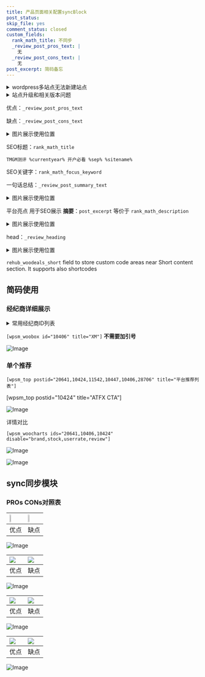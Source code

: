 ```yaml
---
title: 产品页面相关配置syncBlock
post_status: 
skip_file: yes
comment_status: closed
custom_fields:
  rank_math_title: 不同步
  _review_post_pros_text: |
    无
  _review_post_cons_text: |
    无
post_excerpt: 简码备忘
---
```

<details><summary>wordpress多站点无法新建站点</summary>

<li>和报错需要清理cookies一样的原因</li>
<li>wp-config.php里面<code>define( 'SUBDOMAIN_INSTALL', false );//子域名安装</code></li>
<li>新建子站点是用<code>define( 'SUBDOMAIN_INSTALL', true);//子域名安装</code> 完成以后，改成<code>false</code></li>
</details>

<details><summary>站点升级和相关版本问题</summary>

<p>wordpress：5.9.9
woocommerce：7.5.1
出现问题的地方：主题选项里面>><strong>Product layout >>compact style</strong></p>
<p>如何出现没有用过的字段 导致无法保存。先导出配置 然后进行修改，后面再次恢复即可。</p>
<p>出现部分字段无法显示时，需要返回默认布局后，对产品进行保存就好了。</p>
<p></p>
</details>

优点：`_review_post_pros_text`

缺点：`_review_post_cons_text`

<details><summary>图片展示使用位置</summary>

<img src="https://prod-files-secure.s3.us-west-2.amazonaws.com/39ed1227-6d7d-4570-be36-9ccd4a2c4241/f51d3d83-55d4-4bdf-9604-f37ec77ab556/Untitled.png?X-Amz-Algorithm=AWS4-HMAC-SHA256&X-Amz-Content-Sha256=UNSIGNED-PAYLOAD&X-Amz-Credential=ASIAZI2LB466QGJJEF57%2F20250912%2Fus-west-2%2Fs3%2Faws4_request&X-Amz-Date=20250912T045525Z&X-Amz-Expires=3600&X-Amz-Security-Token=IQoJb3JpZ2luX2VjEK3%2F%2F%2F%2F%2F%2F%2F%2F%2F%2FwEaCXVzLXdlc3QtMiJGMEQCICbUAynFXoXDnGcVtN3uAw9PgUJgxOxodt07gndT8VcHAiAUWNsPtyBVKHboblxCamirvWJ1KKK6%2B0riJZ1J5ij5Qyr%2FAwgmEAAaDDYzNzQyMzE4MzgwNSIMj%2Bm2uRVI0QBKZohTKtwDvPnIn1L1hbLzOoV9yQp%2FfIM1D6B8DUhqRYB0R0qRGwnZf23DmT%2FY9U68KfTBGKAi7IOxn0Rxwu4m%2FgiQZh7cX%2B%2Bbdc%2BpDCywNPovNsreL00kyFSOoxEArtA3tFS%2FNTaUD4uv6bAa28yk06RYAqfFR1jUn8rFPI5RQ30HasSzbiNvaywPgv0gXM7e3y0Avb%2BxskgP6gqmGATxsEe0l3z%2F8TdWykiSgA2chWuV01blOBJZrF7K24qCoKPOnjv3SVDbFeHZP9l1CY6DqbuIoylRtAOlxBuXTQHCe7ptfTGOojyWM6a0FM0CedpXZBYIhwxxJg6JuuG%2B2c%2BjOHyFs19A7w07mGqyAFFaO%2Foox2NMRugEYXKsE0aZoOSPZN5CvEXZXz4SvtXylMWAco6IWl9IoSrkTa7vJtym%2Bg0%2Bk8wy4DHW%2B8O9nRQeFUOvuz0eQ5w8Jmx5PBvpOCAVVKeU0zvfwiMhU3kqjfkZMNUiBapQiuYbYr1byE13cDncProLxl6iWPp%2BpYbk%2Bg1phvYRgLwNtz2vp3mLtSL3Mti8EDiu3mERR%2FLt3HMrvKkvLqtsOexrqjUt0X53UFmCot68OtyAFvH6do0jWM9wkaqkGoARMB1%2FtxSDDwYdEkhGGegwqsCOxgY6pgHfiErAEaDuPciBEpgHjQVpyN%2B%2FXRH5f0x2mh2%2B6%2FJvRTd4Lq5%2Ff9FRsYQkdSvH1sY5X99CnHn%2FkRP1Xl2qbh4OOX9X%2B6D%2FXBl82AXx0MZ7htlpDKrS78yf%2BaHCBhnsdBvDNye6%2FQJwWDPEmLZ%2FL0Muq0Nd5fE2ltjiGN0%2F0dXoY%2FA9RPh%2FI5%2BMeK4A1fRPVDh%2F6UuEBgZB7qRbDTjXTtSl%2BpTjxufP&X-Amz-Signature=88fae171eefbbf22a5d3b3e471fb7dbeb4d9912c18c8ecf30ff2ad49d50b5401&X-Amz-SignedHeaders=host&x-amz-checksum-mode=ENABLED&x-id=GetObject" alt="Image">
</details>

SEO标题：`rank_math_title`

`TMGM测评 %currentyear% 开户必看 %sep% %sitename%`

SEO关键字：`rank_math_focus_keyword`

一句话总结：`_review_post_summary_text`

<details><summary>图片展示使用位置</summary>

<img src="https://prod-files-secure.s3.us-west-2.amazonaws.com/39ed1227-6d7d-4570-be36-9ccd4a2c4241/4b96a922-296c-4f4e-8630-d1c870cbce01/Untitled.png?X-Amz-Algorithm=AWS4-HMAC-SHA256&X-Amz-Content-Sha256=UNSIGNED-PAYLOAD&X-Amz-Credential=ASIAZI2LB466WI4BENR6%2F20250912%2Fus-west-2%2Fs3%2Faws4_request&X-Amz-Date=20250912T045525Z&X-Amz-Expires=3600&X-Amz-Security-Token=IQoJb3JpZ2luX2VjEK3%2F%2F%2F%2F%2F%2F%2F%2F%2F%2FwEaCXVzLXdlc3QtMiJHMEUCIQC%2FM6nbOU%2BcGKaSh%2BwN%2BmMdwYazzzJaL%2B4oRGiDn%2F8ZJAIgPK7Lf3w5aJ1yIK8ZQTf30bIhNxvz95bF%2B29MoShrtMAq%2FwMIJhAAGgw2Mzc0MjMxODM4MDUiDDFT8cL6wyR6Y6yz%2FyrcA%2FGQ%2FSt5rRDq0x%2FyEn5sPWb8nZdEXQlLyZVg80JbeSuVM%2Bn6qasdbXSKTEJsP11zwlfcIfxPeSFr2%2Fl22wt8pcP%2Be2ZMk37wqLGYG7ECHVV4PSNf8Omyg7xPQ%2F0nUZ%2BUNHvvKOHAy8MzqE%2BceMk5a%2FZaCLROZYQQElOsL9c5Cr9%2BAJPf99Y2X5Y%2BdZbjzyciQsUNBpuH8EyjRGywWNfR4yA79A1Bxrn7RQ9uze34DcobQ%2FZhjqnsqCsQtnWmD7YG0itgMy1lzNY7%2BCVM5fKbYxpvmxmdSAGZKzKb13hnGeX0Rc11ek0JiNnZawbKYWbwDPyyH02LDQnqRUrysL5RbShsCEKH8%2FcEKReMLDZvBad3ceauvt6TxEBLNY9iwp%2BQEv82M7644k8sL%2BlhbCO%2FJgp2w97r9jd%2F4%2FZGNmYREbDb2vu2vmd8O6U%2BRlh8fA3d9x%2FFq%2BETbx%2FD2R0vgNHGVHUTfEeOKNCrN9Sf2jpmQa1JGJ9gKVKe1cJc%2FJqaHpwfH2poN22w%2B80hHagpcpTYwBa16unEj4t0QmumzjScH46wzqD%2BhksCPdACMyA0Lr%2FX9abUd%2FgRt3iVn%2FRv7lEYckriUXMd2ozxhsJ8ohZktbdKM%2BgpV%2Bvljmp1paSKMOvAjsYGOqUBP794jGgnA8ZVPsV9gieauzatf9%2BH2IyFFu%2FcEl1WSLifyM%2FEfDFdN1tXrJEiMRuBs%2BngLKuRYJ1UuHpu9tFoGbl9oNPNGEgVvgEp0MrLQ5Z1cmoZaVeYDNhcC33JWySaV8paLyaJT8TO%2Bx6hatyI2lMVs34yVl2qQWjpUAIjg8M1Ez8S2mbQIIpKLS9GZxig%2BHvT0sbS21PFlDxuqmQ%2F%2F1gfq1sf&X-Amz-Signature=c568c792af05c86d3aa40c3620871cd39f45504cbe0a5a7ac688e358745f77c2&X-Amz-SignedHeaders=host&x-amz-checksum-mode=ENABLED&x-id=GetObject" alt="Image">
</details>

平台亮点 用于SEO展示 **摘要**：`post_excerpt`  等价于 `rank_math_description`

<details><summary>图片展示使用位置</summary>

<img src="https://prod-files-secure.s3.us-west-2.amazonaws.com/39ed1227-6d7d-4570-be36-9ccd4a2c4241/1ee11f63-b60a-4dfe-a7a7-d58ff23b5d88/Untitled.png?X-Amz-Algorithm=AWS4-HMAC-SHA256&X-Amz-Content-Sha256=UNSIGNED-PAYLOAD&X-Amz-Credential=ASIAZI2LB466VUHMROJP%2F20250912%2Fus-west-2%2Fs3%2Faws4_request&X-Amz-Date=20250912T045526Z&X-Amz-Expires=3600&X-Amz-Security-Token=IQoJb3JpZ2luX2VjEK3%2F%2F%2F%2F%2F%2F%2F%2F%2F%2FwEaCXVzLXdlc3QtMiJHMEUCIQCtX13r4K6I%2BzvrSvLlFgfgt1WUoab3TQWR00wIEvwN9AIgUR1ty8Fkc6mCx8JN1zCJlq1G7jvfX093WXulbozplXgq%2FwMIJRAAGgw2Mzc0MjMxODM4MDUiDOMBC%2BPhy%2FEpFoFFqCrcA5xhxAAQK5LDZaFLt6o%2BOkgJRnQef7bm9rXB%2F3LCqKAVcUAZ3ZXmm51zj50F8Sdv0dNB%2FW1qC4utlY0ciSh0hUX9%2B7ySQCP5uxkG747iUJ6Frh2E2%2BXPC%2B10EPIQc%2FZlEvOSL5d2lEvII6%2B8QVgix9AiEohQCZjpR3SxxkpCuCLKUkmkFx%2FeT7%2BwEh3lo8OiAD9mr3hnOTmrUpNPTRoIqvYr7BQA6yaP3l1tdHndSS1VQzewHVatOUVqKasY%2F2frQ7UYbJX4mlTZXWVjmJAmr71OcFLhUZaeGyphcUG0HvdSJbvEDBdE8WoqsNt8CjjIgwv5rU4r0JSh2cXlZQSDQgZuJ8sX9g0sQ59rxGs0w%2FsMYQuNwMGLmg2e25WjhsTQpP%2BlFjgcMPl2Bfh4Uv73dxOWXhB0IgrGPe8cU6iCaY7tefhqM80N5Pnf9X52H%2BtcWG7tzbI5%2FIKyjzeeLUJZ5G7TDgxVeMBU6uGXe7SlWyarV%2F7gJ%2BEE35owWYjOUZUDFEVKQ3vEILQ0bgcYhhy9wICW5BAk2Vk7Wv9E%2Bcqv3v2%2FRuNVXSZ%2BE%2BvyFnsmNQlZ%2FvvMGAkazLHJr5qklflNGnj3%2BXcLA23AyCz5mMNmLu8A1FTo%2FLR5D%2F9hbahlMPbAjsYGOqUBUfIg9dQ8yPQwKCkWG187Uiegkg4XxlqMTHM4VD60FVYjSUp8rc6h3cubOlbYMfJHwmQSKX%2Fw5LvNip02AAafRz%2Bh8kW2Zjueq%2FBw%2FxmOWHE%2FxPWykY840W6HZ6wtqrHosyDQMl%2FGdkIBjoiuH3YjbMgAge1rbQHTq3mBH0kIKRByI7PXRnO6fmT9HV%2BaCLRMH05r2ZIO9T2XEz7q8ImaMXtX2po%2B&X-Amz-Signature=fb488c1ee009284ca425d1e6a65e460f0d4bcc03710cdefc2a3cc5cfa4c29b7b&X-Amz-SignedHeaders=host&x-amz-checksum-mode=ENABLED&x-id=GetObject" alt="Image">
<img src="https://prod-files-secure.s3.us-west-2.amazonaws.com/39ed1227-6d7d-4570-be36-9ccd4a2c4241/ad4118b5-78d8-4fbe-801e-3b29b5d99c01/Untitled.png?X-Amz-Algorithm=AWS4-HMAC-SHA256&X-Amz-Content-Sha256=UNSIGNED-PAYLOAD&X-Amz-Credential=ASIAZI2LB466VUHMROJP%2F20250912%2Fus-west-2%2Fs3%2Faws4_request&X-Amz-Date=20250912T045526Z&X-Amz-Expires=3600&X-Amz-Security-Token=IQoJb3JpZ2luX2VjEK3%2F%2F%2F%2F%2F%2F%2F%2F%2F%2FwEaCXVzLXdlc3QtMiJHMEUCIQCtX13r4K6I%2BzvrSvLlFgfgt1WUoab3TQWR00wIEvwN9AIgUR1ty8Fkc6mCx8JN1zCJlq1G7jvfX093WXulbozplXgq%2FwMIJRAAGgw2Mzc0MjMxODM4MDUiDOMBC%2BPhy%2FEpFoFFqCrcA5xhxAAQK5LDZaFLt6o%2BOkgJRnQef7bm9rXB%2F3LCqKAVcUAZ3ZXmm51zj50F8Sdv0dNB%2FW1qC4utlY0ciSh0hUX9%2B7ySQCP5uxkG747iUJ6Frh2E2%2BXPC%2B10EPIQc%2FZlEvOSL5d2lEvII6%2B8QVgix9AiEohQCZjpR3SxxkpCuCLKUkmkFx%2FeT7%2BwEh3lo8OiAD9mr3hnOTmrUpNPTRoIqvYr7BQA6yaP3l1tdHndSS1VQzewHVatOUVqKasY%2F2frQ7UYbJX4mlTZXWVjmJAmr71OcFLhUZaeGyphcUG0HvdSJbvEDBdE8WoqsNt8CjjIgwv5rU4r0JSh2cXlZQSDQgZuJ8sX9g0sQ59rxGs0w%2FsMYQuNwMGLmg2e25WjhsTQpP%2BlFjgcMPl2Bfh4Uv73dxOWXhB0IgrGPe8cU6iCaY7tefhqM80N5Pnf9X52H%2BtcWG7tzbI5%2FIKyjzeeLUJZ5G7TDgxVeMBU6uGXe7SlWyarV%2F7gJ%2BEE35owWYjOUZUDFEVKQ3vEILQ0bgcYhhy9wICW5BAk2Vk7Wv9E%2Bcqv3v2%2FRuNVXSZ%2BE%2BvyFnsmNQlZ%2FvvMGAkazLHJr5qklflNGnj3%2BXcLA23AyCz5mMNmLu8A1FTo%2FLR5D%2F9hbahlMPbAjsYGOqUBUfIg9dQ8yPQwKCkWG187Uiegkg4XxlqMTHM4VD60FVYjSUp8rc6h3cubOlbYMfJHwmQSKX%2Fw5LvNip02AAafRz%2Bh8kW2Zjueq%2FBw%2FxmOWHE%2FxPWykY840W6HZ6wtqrHosyDQMl%2FGdkIBjoiuH3YjbMgAge1rbQHTq3mBH0kIKRByI7PXRnO6fmT9HV%2BaCLRMH05r2ZIO9T2XEz7q8ImaMXtX2po%2B&X-Amz-Signature=98bbaae6e884ac4c3e35ff52a0e077af7f1edd0e4d0c246238f7fa26872b1eff&X-Amz-SignedHeaders=host&x-amz-checksum-mode=ENABLED&x-id=GetObject" alt="Image">
<img src="https://prod-files-secure.s3.us-west-2.amazonaws.com/39ed1227-6d7d-4570-be36-9ccd4a2c4241/a38cf7c9-a79c-4b64-9e94-13589fe0758b/Untitled.png?X-Amz-Algorithm=AWS4-HMAC-SHA256&X-Amz-Content-Sha256=UNSIGNED-PAYLOAD&X-Amz-Credential=ASIAZI2LB466VUHMROJP%2F20250912%2Fus-west-2%2Fs3%2Faws4_request&X-Amz-Date=20250912T045526Z&X-Amz-Expires=3600&X-Amz-Security-Token=IQoJb3JpZ2luX2VjEK3%2F%2F%2F%2F%2F%2F%2F%2F%2F%2FwEaCXVzLXdlc3QtMiJHMEUCIQCtX13r4K6I%2BzvrSvLlFgfgt1WUoab3TQWR00wIEvwN9AIgUR1ty8Fkc6mCx8JN1zCJlq1G7jvfX093WXulbozplXgq%2FwMIJRAAGgw2Mzc0MjMxODM4MDUiDOMBC%2BPhy%2FEpFoFFqCrcA5xhxAAQK5LDZaFLt6o%2BOkgJRnQef7bm9rXB%2F3LCqKAVcUAZ3ZXmm51zj50F8Sdv0dNB%2FW1qC4utlY0ciSh0hUX9%2B7ySQCP5uxkG747iUJ6Frh2E2%2BXPC%2B10EPIQc%2FZlEvOSL5d2lEvII6%2B8QVgix9AiEohQCZjpR3SxxkpCuCLKUkmkFx%2FeT7%2BwEh3lo8OiAD9mr3hnOTmrUpNPTRoIqvYr7BQA6yaP3l1tdHndSS1VQzewHVatOUVqKasY%2F2frQ7UYbJX4mlTZXWVjmJAmr71OcFLhUZaeGyphcUG0HvdSJbvEDBdE8WoqsNt8CjjIgwv5rU4r0JSh2cXlZQSDQgZuJ8sX9g0sQ59rxGs0w%2FsMYQuNwMGLmg2e25WjhsTQpP%2BlFjgcMPl2Bfh4Uv73dxOWXhB0IgrGPe8cU6iCaY7tefhqM80N5Pnf9X52H%2BtcWG7tzbI5%2FIKyjzeeLUJZ5G7TDgxVeMBU6uGXe7SlWyarV%2F7gJ%2BEE35owWYjOUZUDFEVKQ3vEILQ0bgcYhhy9wICW5BAk2Vk7Wv9E%2Bcqv3v2%2FRuNVXSZ%2BE%2BvyFnsmNQlZ%2FvvMGAkazLHJr5qklflNGnj3%2BXcLA23AyCz5mMNmLu8A1FTo%2FLR5D%2F9hbahlMPbAjsYGOqUBUfIg9dQ8yPQwKCkWG187Uiegkg4XxlqMTHM4VD60FVYjSUp8rc6h3cubOlbYMfJHwmQSKX%2Fw5LvNip02AAafRz%2Bh8kW2Zjueq%2FBw%2FxmOWHE%2FxPWykY840W6HZ6wtqrHosyDQMl%2FGdkIBjoiuH3YjbMgAge1rbQHTq3mBH0kIKRByI7PXRnO6fmT9HV%2BaCLRMH05r2ZIO9T2XEz7q8ImaMXtX2po%2B&X-Amz-Signature=d9ee636b641010d54f9cd678327b6c6bf812c501fce74a2886a0d442f3819f72&X-Amz-SignedHeaders=host&x-amz-checksum-mode=ENABLED&x-id=GetObject" alt="Image">
<img src="https://prod-files-secure.s3.us-west-2.amazonaws.com/39ed1227-6d7d-4570-be36-9ccd4a2c4241/7da6fc1e-d2ac-42ae-8c75-cb5749aa18f6/Untitled.png?X-Amz-Algorithm=AWS4-HMAC-SHA256&X-Amz-Content-Sha256=UNSIGNED-PAYLOAD&X-Amz-Credential=ASIAZI2LB466VUHMROJP%2F20250912%2Fus-west-2%2Fs3%2Faws4_request&X-Amz-Date=20250912T045526Z&X-Amz-Expires=3600&X-Amz-Security-Token=IQoJb3JpZ2luX2VjEK3%2F%2F%2F%2F%2F%2F%2F%2F%2F%2FwEaCXVzLXdlc3QtMiJHMEUCIQCtX13r4K6I%2BzvrSvLlFgfgt1WUoab3TQWR00wIEvwN9AIgUR1ty8Fkc6mCx8JN1zCJlq1G7jvfX093WXulbozplXgq%2FwMIJRAAGgw2Mzc0MjMxODM4MDUiDOMBC%2BPhy%2FEpFoFFqCrcA5xhxAAQK5LDZaFLt6o%2BOkgJRnQef7bm9rXB%2F3LCqKAVcUAZ3ZXmm51zj50F8Sdv0dNB%2FW1qC4utlY0ciSh0hUX9%2B7ySQCP5uxkG747iUJ6Frh2E2%2BXPC%2B10EPIQc%2FZlEvOSL5d2lEvII6%2B8QVgix9AiEohQCZjpR3SxxkpCuCLKUkmkFx%2FeT7%2BwEh3lo8OiAD9mr3hnOTmrUpNPTRoIqvYr7BQA6yaP3l1tdHndSS1VQzewHVatOUVqKasY%2F2frQ7UYbJX4mlTZXWVjmJAmr71OcFLhUZaeGyphcUG0HvdSJbvEDBdE8WoqsNt8CjjIgwv5rU4r0JSh2cXlZQSDQgZuJ8sX9g0sQ59rxGs0w%2FsMYQuNwMGLmg2e25WjhsTQpP%2BlFjgcMPl2Bfh4Uv73dxOWXhB0IgrGPe8cU6iCaY7tefhqM80N5Pnf9X52H%2BtcWG7tzbI5%2FIKyjzeeLUJZ5G7TDgxVeMBU6uGXe7SlWyarV%2F7gJ%2BEE35owWYjOUZUDFEVKQ3vEILQ0bgcYhhy9wICW5BAk2Vk7Wv9E%2Bcqv3v2%2FRuNVXSZ%2BE%2BvyFnsmNQlZ%2FvvMGAkazLHJr5qklflNGnj3%2BXcLA23AyCz5mMNmLu8A1FTo%2FLR5D%2F9hbahlMPbAjsYGOqUBUfIg9dQ8yPQwKCkWG187Uiegkg4XxlqMTHM4VD60FVYjSUp8rc6h3cubOlbYMfJHwmQSKX%2Fw5LvNip02AAafRz%2Bh8kW2Zjueq%2FBw%2FxmOWHE%2FxPWykY840W6HZ6wtqrHosyDQMl%2FGdkIBjoiuH3YjbMgAge1rbQHTq3mBH0kIKRByI7PXRnO6fmT9HV%2BaCLRMH05r2ZIO9T2XEz7q8ImaMXtX2po%2B&X-Amz-Signature=7eea6c5b5497d3f397ced63d6a2ffae9ad51133d6ec65ee55713ca87f48ea245&X-Amz-SignedHeaders=host&x-amz-checksum-mode=ENABLED&x-id=GetObject" alt="Image">
<img src="https://prod-files-secure.s3.us-west-2.amazonaws.com/39ed1227-6d7d-4570-be36-9ccd4a2c4241/7e97f40a-eaee-47f5-b2f9-475f96808fa7/Untitled.png?X-Amz-Algorithm=AWS4-HMAC-SHA256&X-Amz-Content-Sha256=UNSIGNED-PAYLOAD&X-Amz-Credential=ASIAZI2LB466VUHMROJP%2F20250912%2Fus-west-2%2Fs3%2Faws4_request&X-Amz-Date=20250912T045526Z&X-Amz-Expires=3600&X-Amz-Security-Token=IQoJb3JpZ2luX2VjEK3%2F%2F%2F%2F%2F%2F%2F%2F%2F%2FwEaCXVzLXdlc3QtMiJHMEUCIQCtX13r4K6I%2BzvrSvLlFgfgt1WUoab3TQWR00wIEvwN9AIgUR1ty8Fkc6mCx8JN1zCJlq1G7jvfX093WXulbozplXgq%2FwMIJRAAGgw2Mzc0MjMxODM4MDUiDOMBC%2BPhy%2FEpFoFFqCrcA5xhxAAQK5LDZaFLt6o%2BOkgJRnQef7bm9rXB%2F3LCqKAVcUAZ3ZXmm51zj50F8Sdv0dNB%2FW1qC4utlY0ciSh0hUX9%2B7ySQCP5uxkG747iUJ6Frh2E2%2BXPC%2B10EPIQc%2FZlEvOSL5d2lEvII6%2B8QVgix9AiEohQCZjpR3SxxkpCuCLKUkmkFx%2FeT7%2BwEh3lo8OiAD9mr3hnOTmrUpNPTRoIqvYr7BQA6yaP3l1tdHndSS1VQzewHVatOUVqKasY%2F2frQ7UYbJX4mlTZXWVjmJAmr71OcFLhUZaeGyphcUG0HvdSJbvEDBdE8WoqsNt8CjjIgwv5rU4r0JSh2cXlZQSDQgZuJ8sX9g0sQ59rxGs0w%2FsMYQuNwMGLmg2e25WjhsTQpP%2BlFjgcMPl2Bfh4Uv73dxOWXhB0IgrGPe8cU6iCaY7tefhqM80N5Pnf9X52H%2BtcWG7tzbI5%2FIKyjzeeLUJZ5G7TDgxVeMBU6uGXe7SlWyarV%2F7gJ%2BEE35owWYjOUZUDFEVKQ3vEILQ0bgcYhhy9wICW5BAk2Vk7Wv9E%2Bcqv3v2%2FRuNVXSZ%2BE%2BvyFnsmNQlZ%2FvvMGAkazLHJr5qklflNGnj3%2BXcLA23AyCz5mMNmLu8A1FTo%2FLR5D%2F9hbahlMPbAjsYGOqUBUfIg9dQ8yPQwKCkWG187Uiegkg4XxlqMTHM4VD60FVYjSUp8rc6h3cubOlbYMfJHwmQSKX%2Fw5LvNip02AAafRz%2Bh8kW2Zjueq%2FBw%2FxmOWHE%2FxPWykY840W6HZ6wtqrHosyDQMl%2FGdkIBjoiuH3YjbMgAge1rbQHTq3mBH0kIKRByI7PXRnO6fmT9HV%2BaCLRMH05r2ZIO9T2XEz7q8ImaMXtX2po%2B&X-Amz-Signature=0897d24a2313ebaa031e23a30b0083feddff682fcb717a909e209ed1b72b0584&X-Amz-SignedHeaders=host&x-amz-checksum-mode=ENABLED&x-id=GetObject" alt="Image">
</details>

head：`_review_heading`

<details><summary>图片展示使用位置</summary>

<img src="https://prod-files-secure.s3.us-west-2.amazonaws.com/39ed1227-6d7d-4570-be36-9ccd4a2c4241/3a4650ad-9887-415c-889a-edd51fa54f27/Untitled.png?X-Amz-Algorithm=AWS4-HMAC-SHA256&X-Amz-Content-Sha256=UNSIGNED-PAYLOAD&X-Amz-Credential=ASIAZI2LB466RV7I7TWR%2F20250912%2Fus-west-2%2Fs3%2Faws4_request&X-Amz-Date=20250912T045526Z&X-Amz-Expires=3600&X-Amz-Security-Token=IQoJb3JpZ2luX2VjEK3%2F%2F%2F%2F%2F%2F%2F%2F%2F%2FwEaCXVzLXdlc3QtMiJHMEUCIQDUGmNqDMNP6QMvO99uA7nH%2FVCB3yLVzUjG0uu5LBph1wIgcZxfERNFjKOs4jyoLiK6jLBG45QEvQTMw9tLCW%2FmkLkq%2FwMIJRAAGgw2Mzc0MjMxODM4MDUiDMhOyM6nP%2FVEIOa3uircAxSQuUNetkgNCRjYoAT0EaHtuoG9iO2AJdckdbbeN0zqa9uBnlJmhpQq0LnFXQ5Ktwp3oKDf3QWSpp8CQ6erYDhikU9Af67FzHLyz%2B3C684kEQlh7Q74xR6YI1D2IZM3nol3VuaYZLuNatyl8jjVH6nUsvsgb6xCWqkc7MslrIHZBqKHZFtiGNBoLeu9V%2F4BeNKlRdIxkKURDddSYh0rs9wQD779QY5%2BzGLeDkG%2Fnyh%2F7UkLPhdoRgqesIjL0%2FCpAlO4ZA4MYaxNtN87paMlvL3r0HIgZstTrH2ngujSdWHzaTapzAXFEanRmlzK71cItYZljN0ydpPbqv%2FyLf6NUYrQYnxMG%2FzvPv6zpDBcogh6EfwmmyITw8cCdZz65uYwPqIzsMs06mHgpQUgYonFLa1ECBaWlaV03OfcuAsTOAE%2FDeC9HP%2FiCd4Xw8cH330SZu7dQKzKRVOnkNOaR8PgjwLVmqSVGo2xwuXkYvLXFfbc60HQIlxIcMJ3AEU35aAlZ67ga0a0Oqs7jndEDxasN561IuFon%2BWq8HZ42Gac%2FocTWbQ4VLMSZO8P7U%2F7jM8e1HOERKVJyCkuZD6aP8yqMJD9TVLIQSURVgbxu8L0X8bOeayu%2BhxZXNlEBKWXMOHAjsYGOqUB9VSWGdQUWRKIElpgIDgUeZkFvMkcY4694fruxbd37TIE1LHHKJZlR%2FzazmcQ%2BeEAsH3qFeysCDrZDAs%2FJMDlQSsMMjg634ZHXXOoY3MeFtjNRjd2%2FRtmBQiU1ta1VJD4uCtbqKkP3qXgx4%2BnO3vtsgvEQU42inqFLvyeli3xXJrQYxArs9Uu%2FsYcr8e0pj%2FUnfU6T6G%2B9WRbYKIW2g3DuI0y0hR3&X-Amz-Signature=06cdb4a91a03ad35a65b0fe5a7c42a188d116e8c0ceed5a9b4da682e47492327&X-Amz-SignedHeaders=host&x-amz-checksum-mode=ENABLED&x-id=GetObject" alt="Image">
</details>

`rehub_woodeals_short`	field to store custom code areas near Short content section. It supports also shortcodes



## 简码使用

### 经纪商详细展示

<details><summary>常用经纪商ID列表</summary>

<pre><code class="php">嘉盛 ===> 20641  [wpsm_woobox id="20641" title="嘉盛"]
易信easymarkets ===> 11542  [wpsm_woobox id="11542" title="易信easymarkets"]
ATFX外汇 ===> 10424  [wpsm_woobox id="10424" title="ATFX"]
XM ===> 10406  [wpsm_woobox id="10406" title="XM"]
TMGM ===> 29622  [wpsm_woobox id="29622" title="TMGM"]
HYCM ===> 10447  [wpsm_woobox id="10447" title="HYCM"]
fpmarkets澳福外汇 ===> 20639  [wpsm_woobox id="20639" title="fpmarkets澳福外汇"]</code></pre>
</details>

`[wpsm_woobox id="10406" title="XM"]` **不需要加引号**

![Image](https://prod-files-secure.s3.us-west-2.amazonaws.com/39ed1227-6d7d-4570-be36-9ccd4a2c4241/4f898f9d-0fa7-4e43-acd3-ac6bc7be575a/Untitled.png?X-Amz-Algorithm=AWS4-HMAC-SHA256&X-Amz-Content-Sha256=UNSIGNED-PAYLOAD&X-Amz-Credential=ASIAZI2LB466SP7ODILU%2F20250912%2Fus-west-2%2Fs3%2Faws4_request&X-Amz-Date=20250912T045523Z&X-Amz-Expires=3600&X-Amz-Security-Token=IQoJb3JpZ2luX2VjEK3%2F%2F%2F%2F%2F%2F%2F%2F%2F%2FwEaCXVzLXdlc3QtMiJGMEQCIDSd%2Fg9YkKJG9BXoXpRHlhPiz71SyW0TkEgbtPDeTzAyAiBjAUzJPWavJB9wyVp9issqpX0iE6Xxkj%2FLOEAL1vt8JCr%2FAwglEAAaDDYzNzQyMzE4MzgwNSIMVgySff0%2FbtlhZLHJKtwDbMqJcKM1%2BjBXYZqy3s0hFRc0aQ34%2B0vblYH19TCTYjzwRSWfyy2jHGbYI5Ef6%2FLja0vMKiUS9DUY5qQFsmzkOaS0w4h6y94sU4SJ2dpxgGQ32rvZD4G0hgaGqUHsZTtiu%2BhTqgDxfkh004CYyDSqCBz3oVXu7xcg%2BS%2FnG4TTIYhuAYks2YRiTFr2%2FzJ%2FUuydYoHbb%2BuJRqPS6LPqSCuNFx0x%2F6rJqLRURXaoiQsrkLiM%2FTy2A8BghYvwbBcOVbPQQZoivXmkw4%2BUHWQwG0wQMzqvtZuQc57Ir0XjJeo5rwHFBbEus5IYWtGy%2FqFaCxY02KvRZmJaZp14yeDBqESeh8r7RolwWRonKONRJ4jHMV6CgSScEconl1%2FxXoTP7c17YnfAdMDdmUhJi4qCMRJNQnnt2AV46iMZn23TaEdbwq8DwGBAIC5f2PfUkibiX2CO1Jt%2BlXoTDFGkkmOLsdVDlYmgyFOnwo9DY8klOpChebSD6mEzwHS9sBuKRjJC4mR3g%2FFf9AQy7xeAL7kiOmpuE%2FTVZuwJU9XwMLWrxrSPASD3cx9LqKdrjfSZHxgx8biuSmRJ8%2Bu%2FoNfc4pNxE%2FMBScrQT0kCWUMvRCMGn3mhyTSXyCwebXebOLR8UKwwmMCOxgY6pgGojDCatjD2RnErvkZfg%2FjJXDhlsw4DUK6hAa%2FHSb0fB5Z252UODaP95s%2FHOEZMWc79bHtmdRMsCi27L5bgB5Q%2BL9wED2pqK8u14t%2BxYSZ2Nhf3KmkeWf0Hy5mYUw7WtTuM9CxrbkkFGnFS76QF%2BrmzZ0%2F2h2BBpOuGkd370fZCIpvw1U6nri4IKaOsf2lmfay7CgQg6ob4qKzvjRmhxOKCVwOyxKrI&X-Amz-Signature=dce584ba96744f175caddc7d0fba9303a9ac1fc3d0e7cc79065820a320a26cdd&X-Amz-SignedHeaders=host&x-amz-checksum-mode=ENABLED&x-id=GetObject)

### 单个推荐
`[wpsm_top postid="20641,10424,11542,10447,10406,28706" title="平台推荐列表"]`

[wpsm_top postid="10424" title="ATFX CTA"]

![Image](https://prod-files-secure.s3.us-west-2.amazonaws.com/39ed1227-6d7d-4570-be36-9ccd4a2c4241/5ac620dc-51a8-48b6-b55d-91f47299193c/Untitled.png?X-Amz-Algorithm=AWS4-HMAC-SHA256&X-Amz-Content-Sha256=UNSIGNED-PAYLOAD&X-Amz-Credential=ASIAZI2LB466SP7ODILU%2F20250912%2Fus-west-2%2Fs3%2Faws4_request&X-Amz-Date=20250912T045523Z&X-Amz-Expires=3600&X-Amz-Security-Token=IQoJb3JpZ2luX2VjEK3%2F%2F%2F%2F%2F%2F%2F%2F%2F%2FwEaCXVzLXdlc3QtMiJGMEQCIDSd%2Fg9YkKJG9BXoXpRHlhPiz71SyW0TkEgbtPDeTzAyAiBjAUzJPWavJB9wyVp9issqpX0iE6Xxkj%2FLOEAL1vt8JCr%2FAwglEAAaDDYzNzQyMzE4MzgwNSIMVgySff0%2FbtlhZLHJKtwDbMqJcKM1%2BjBXYZqy3s0hFRc0aQ34%2B0vblYH19TCTYjzwRSWfyy2jHGbYI5Ef6%2FLja0vMKiUS9DUY5qQFsmzkOaS0w4h6y94sU4SJ2dpxgGQ32rvZD4G0hgaGqUHsZTtiu%2BhTqgDxfkh004CYyDSqCBz3oVXu7xcg%2BS%2FnG4TTIYhuAYks2YRiTFr2%2FzJ%2FUuydYoHbb%2BuJRqPS6LPqSCuNFx0x%2F6rJqLRURXaoiQsrkLiM%2FTy2A8BghYvwbBcOVbPQQZoivXmkw4%2BUHWQwG0wQMzqvtZuQc57Ir0XjJeo5rwHFBbEus5IYWtGy%2FqFaCxY02KvRZmJaZp14yeDBqESeh8r7RolwWRonKONRJ4jHMV6CgSScEconl1%2FxXoTP7c17YnfAdMDdmUhJi4qCMRJNQnnt2AV46iMZn23TaEdbwq8DwGBAIC5f2PfUkibiX2CO1Jt%2BlXoTDFGkkmOLsdVDlYmgyFOnwo9DY8klOpChebSD6mEzwHS9sBuKRjJC4mR3g%2FFf9AQy7xeAL7kiOmpuE%2FTVZuwJU9XwMLWrxrSPASD3cx9LqKdrjfSZHxgx8biuSmRJ8%2Bu%2FoNfc4pNxE%2FMBScrQT0kCWUMvRCMGn3mhyTSXyCwebXebOLR8UKwwmMCOxgY6pgGojDCatjD2RnErvkZfg%2FjJXDhlsw4DUK6hAa%2FHSb0fB5Z252UODaP95s%2FHOEZMWc79bHtmdRMsCi27L5bgB5Q%2BL9wED2pqK8u14t%2BxYSZ2Nhf3KmkeWf0Hy5mYUw7WtTuM9CxrbkkFGnFS76QF%2BrmzZ0%2F2h2BBpOuGkd370fZCIpvw1U6nri4IKaOsf2lmfay7CgQg6ob4qKzvjRmhxOKCVwOyxKrI&X-Amz-Signature=1d7938197e75f3c5380b6941362e21b60d6c6ef6f3a0abf94fe590173d9b4863&X-Amz-SignedHeaders=host&x-amz-checksum-mode=ENABLED&x-id=GetObject)

详情对比

`[wpsm_woocharts ids="20641,10406,10424" disable="brand,stock,userrate,review"]`

![Image](https://prod-files-secure.s3.us-west-2.amazonaws.com/39ed1227-6d7d-4570-be36-9ccd4a2c4241/bf3ba45f-b9f3-4295-8aef-b4a495fd25f4/Untitled.png?X-Amz-Algorithm=AWS4-HMAC-SHA256&X-Amz-Content-Sha256=UNSIGNED-PAYLOAD&X-Amz-Credential=ASIAZI2LB466SP7ODILU%2F20250912%2Fus-west-2%2Fs3%2Faws4_request&X-Amz-Date=20250912T045524Z&X-Amz-Expires=3600&X-Amz-Security-Token=IQoJb3JpZ2luX2VjEK3%2F%2F%2F%2F%2F%2F%2F%2F%2F%2FwEaCXVzLXdlc3QtMiJGMEQCIDSd%2Fg9YkKJG9BXoXpRHlhPiz71SyW0TkEgbtPDeTzAyAiBjAUzJPWavJB9wyVp9issqpX0iE6Xxkj%2FLOEAL1vt8JCr%2FAwglEAAaDDYzNzQyMzE4MzgwNSIMVgySff0%2FbtlhZLHJKtwDbMqJcKM1%2BjBXYZqy3s0hFRc0aQ34%2B0vblYH19TCTYjzwRSWfyy2jHGbYI5Ef6%2FLja0vMKiUS9DUY5qQFsmzkOaS0w4h6y94sU4SJ2dpxgGQ32rvZD4G0hgaGqUHsZTtiu%2BhTqgDxfkh004CYyDSqCBz3oVXu7xcg%2BS%2FnG4TTIYhuAYks2YRiTFr2%2FzJ%2FUuydYoHbb%2BuJRqPS6LPqSCuNFx0x%2F6rJqLRURXaoiQsrkLiM%2FTy2A8BghYvwbBcOVbPQQZoivXmkw4%2BUHWQwG0wQMzqvtZuQc57Ir0XjJeo5rwHFBbEus5IYWtGy%2FqFaCxY02KvRZmJaZp14yeDBqESeh8r7RolwWRonKONRJ4jHMV6CgSScEconl1%2FxXoTP7c17YnfAdMDdmUhJi4qCMRJNQnnt2AV46iMZn23TaEdbwq8DwGBAIC5f2PfUkibiX2CO1Jt%2BlXoTDFGkkmOLsdVDlYmgyFOnwo9DY8klOpChebSD6mEzwHS9sBuKRjJC4mR3g%2FFf9AQy7xeAL7kiOmpuE%2FTVZuwJU9XwMLWrxrSPASD3cx9LqKdrjfSZHxgx8biuSmRJ8%2Bu%2FoNfc4pNxE%2FMBScrQT0kCWUMvRCMGn3mhyTSXyCwebXebOLR8UKwwmMCOxgY6pgGojDCatjD2RnErvkZfg%2FjJXDhlsw4DUK6hAa%2FHSb0fB5Z252UODaP95s%2FHOEZMWc79bHtmdRMsCi27L5bgB5Q%2BL9wED2pqK8u14t%2BxYSZ2Nhf3KmkeWf0Hy5mYUw7WtTuM9CxrbkkFGnFS76QF%2BrmzZ0%2F2h2BBpOuGkd370fZCIpvw1U6nri4IKaOsf2lmfay7CgQg6ob4qKzvjRmhxOKCVwOyxKrI&X-Amz-Signature=0f5d6fa35d550a80a48825fc03e4fd1434ed7f1c7c7003df371182eb5edc6923&X-Amz-SignedHeaders=host&x-amz-checksum-mode=ENABLED&x-id=GetObject)

![Image](https://prod-files-secure.s3.us-west-2.amazonaws.com/39ed1227-6d7d-4570-be36-9ccd4a2c4241/30bc56ef-f383-4b48-9768-2ebc9e436ec0/Untitled.png?X-Amz-Algorithm=AWS4-HMAC-SHA256&X-Amz-Content-Sha256=UNSIGNED-PAYLOAD&X-Amz-Credential=ASIAZI2LB466SP7ODILU%2F20250912%2Fus-west-2%2Fs3%2Faws4_request&X-Amz-Date=20250912T045524Z&X-Amz-Expires=3600&X-Amz-Security-Token=IQoJb3JpZ2luX2VjEK3%2F%2F%2F%2F%2F%2F%2F%2F%2F%2FwEaCXVzLXdlc3QtMiJGMEQCIDSd%2Fg9YkKJG9BXoXpRHlhPiz71SyW0TkEgbtPDeTzAyAiBjAUzJPWavJB9wyVp9issqpX0iE6Xxkj%2FLOEAL1vt8JCr%2FAwglEAAaDDYzNzQyMzE4MzgwNSIMVgySff0%2FbtlhZLHJKtwDbMqJcKM1%2BjBXYZqy3s0hFRc0aQ34%2B0vblYH19TCTYjzwRSWfyy2jHGbYI5Ef6%2FLja0vMKiUS9DUY5qQFsmzkOaS0w4h6y94sU4SJ2dpxgGQ32rvZD4G0hgaGqUHsZTtiu%2BhTqgDxfkh004CYyDSqCBz3oVXu7xcg%2BS%2FnG4TTIYhuAYks2YRiTFr2%2FzJ%2FUuydYoHbb%2BuJRqPS6LPqSCuNFx0x%2F6rJqLRURXaoiQsrkLiM%2FTy2A8BghYvwbBcOVbPQQZoivXmkw4%2BUHWQwG0wQMzqvtZuQc57Ir0XjJeo5rwHFBbEus5IYWtGy%2FqFaCxY02KvRZmJaZp14yeDBqESeh8r7RolwWRonKONRJ4jHMV6CgSScEconl1%2FxXoTP7c17YnfAdMDdmUhJi4qCMRJNQnnt2AV46iMZn23TaEdbwq8DwGBAIC5f2PfUkibiX2CO1Jt%2BlXoTDFGkkmOLsdVDlYmgyFOnwo9DY8klOpChebSD6mEzwHS9sBuKRjJC4mR3g%2FFf9AQy7xeAL7kiOmpuE%2FTVZuwJU9XwMLWrxrSPASD3cx9LqKdrjfSZHxgx8biuSmRJ8%2Bu%2FoNfc4pNxE%2FMBScrQT0kCWUMvRCMGn3mhyTSXyCwebXebOLR8UKwwmMCOxgY6pgGojDCatjD2RnErvkZfg%2FjJXDhlsw4DUK6hAa%2FHSb0fB5Z252UODaP95s%2FHOEZMWc79bHtmdRMsCi27L5bgB5Q%2BL9wED2pqK8u14t%2BxYSZ2Nhf3KmkeWf0Hy5mYUw7WtTuM9CxrbkkFGnFS76QF%2BrmzZ0%2F2h2BBpOuGkd370fZCIpvw1U6nri4IKaOsf2lmfay7CgQg6ob4qKzvjRmhxOKCVwOyxKrI&X-Amz-Signature=7b0db04148d95c069f1352180fc659dd08b52813ffb366ed6f2d0e65f9d31d88&X-Amz-SignedHeaders=host&x-amz-checksum-mode=ENABLED&x-id=GetObject)

## sync同步模块

### PROs CONs对照表

| <img src="https://cdn.ifttt.fun/gh/jarlin8/OSS@main/icons/customize/pros.svg" height="auto" width="37.3%"> | <img src="https://cdn.ifttt.fun/gh/jarlin8/OSS@main/icons/customize/cons.svg" height="auto" width="28.8%"> |
| :--- | :--- |
| 优点 | 缺点 |

![Image](https://prod-files-secure.s3.us-west-2.amazonaws.com/39ed1227-6d7d-4570-be36-9ccd4a2c4241/8742b755-dfb5-4004-9a5f-d6e561664bd8/Untitled.png?X-Amz-Algorithm=AWS4-HMAC-SHA256&X-Amz-Content-Sha256=UNSIGNED-PAYLOAD&X-Amz-Credential=ASIAZI2LB466SP7ODILU%2F20250912%2Fus-west-2%2Fs3%2Faws4_request&X-Amz-Date=20250912T045524Z&X-Amz-Expires=3600&X-Amz-Security-Token=IQoJb3JpZ2luX2VjEK3%2F%2F%2F%2F%2F%2F%2F%2F%2F%2FwEaCXVzLXdlc3QtMiJGMEQCIDSd%2Fg9YkKJG9BXoXpRHlhPiz71SyW0TkEgbtPDeTzAyAiBjAUzJPWavJB9wyVp9issqpX0iE6Xxkj%2FLOEAL1vt8JCr%2FAwglEAAaDDYzNzQyMzE4MzgwNSIMVgySff0%2FbtlhZLHJKtwDbMqJcKM1%2BjBXYZqy3s0hFRc0aQ34%2B0vblYH19TCTYjzwRSWfyy2jHGbYI5Ef6%2FLja0vMKiUS9DUY5qQFsmzkOaS0w4h6y94sU4SJ2dpxgGQ32rvZD4G0hgaGqUHsZTtiu%2BhTqgDxfkh004CYyDSqCBz3oVXu7xcg%2BS%2FnG4TTIYhuAYks2YRiTFr2%2FzJ%2FUuydYoHbb%2BuJRqPS6LPqSCuNFx0x%2F6rJqLRURXaoiQsrkLiM%2FTy2A8BghYvwbBcOVbPQQZoivXmkw4%2BUHWQwG0wQMzqvtZuQc57Ir0XjJeo5rwHFBbEus5IYWtGy%2FqFaCxY02KvRZmJaZp14yeDBqESeh8r7RolwWRonKONRJ4jHMV6CgSScEconl1%2FxXoTP7c17YnfAdMDdmUhJi4qCMRJNQnnt2AV46iMZn23TaEdbwq8DwGBAIC5f2PfUkibiX2CO1Jt%2BlXoTDFGkkmOLsdVDlYmgyFOnwo9DY8klOpChebSD6mEzwHS9sBuKRjJC4mR3g%2FFf9AQy7xeAL7kiOmpuE%2FTVZuwJU9XwMLWrxrSPASD3cx9LqKdrjfSZHxgx8biuSmRJ8%2Bu%2FoNfc4pNxE%2FMBScrQT0kCWUMvRCMGn3mhyTSXyCwebXebOLR8UKwwmMCOxgY6pgGojDCatjD2RnErvkZfg%2FjJXDhlsw4DUK6hAa%2FHSb0fB5Z252UODaP95s%2FHOEZMWc79bHtmdRMsCi27L5bgB5Q%2BL9wED2pqK8u14t%2BxYSZ2Nhf3KmkeWf0Hy5mYUw7WtTuM9CxrbkkFGnFS76QF%2BrmzZ0%2F2h2BBpOuGkd370fZCIpvw1U6nri4IKaOsf2lmfay7CgQg6ob4qKzvjRmhxOKCVwOyxKrI&X-Amz-Signature=3248090a585e3928f1b3b900489c15e16f69be90efcfb857a2cd4cc7e6370282&X-Amz-SignedHeaders=host&x-amz-checksum-mode=ENABLED&x-id=GetObject)

| <img src="https://cdn.ifttt.fun/gh/jarlin8/OSS@main/icons/customize/pros1.svg" height="auto"> | <img src="https://cdn.ifttt.fun/gh/jarlin8/OSS@main/icons/customize/cons1.svg" height="auto"> |
| :--- | :--- |
| 优点 | 缺点 |

![Image](https://prod-files-secure.s3.us-west-2.amazonaws.com/39ed1227-6d7d-4570-be36-9ccd4a2c4241/806358f8-c9c4-4e17-bb35-c6c76a5397a5/Untitled.png?X-Amz-Algorithm=AWS4-HMAC-SHA256&X-Amz-Content-Sha256=UNSIGNED-PAYLOAD&X-Amz-Credential=ASIAZI2LB466SP7ODILU%2F20250912%2Fus-west-2%2Fs3%2Faws4_request&X-Amz-Date=20250912T045524Z&X-Amz-Expires=3600&X-Amz-Security-Token=IQoJb3JpZ2luX2VjEK3%2F%2F%2F%2F%2F%2F%2F%2F%2F%2FwEaCXVzLXdlc3QtMiJGMEQCIDSd%2Fg9YkKJG9BXoXpRHlhPiz71SyW0TkEgbtPDeTzAyAiBjAUzJPWavJB9wyVp9issqpX0iE6Xxkj%2FLOEAL1vt8JCr%2FAwglEAAaDDYzNzQyMzE4MzgwNSIMVgySff0%2FbtlhZLHJKtwDbMqJcKM1%2BjBXYZqy3s0hFRc0aQ34%2B0vblYH19TCTYjzwRSWfyy2jHGbYI5Ef6%2FLja0vMKiUS9DUY5qQFsmzkOaS0w4h6y94sU4SJ2dpxgGQ32rvZD4G0hgaGqUHsZTtiu%2BhTqgDxfkh004CYyDSqCBz3oVXu7xcg%2BS%2FnG4TTIYhuAYks2YRiTFr2%2FzJ%2FUuydYoHbb%2BuJRqPS6LPqSCuNFx0x%2F6rJqLRURXaoiQsrkLiM%2FTy2A8BghYvwbBcOVbPQQZoivXmkw4%2BUHWQwG0wQMzqvtZuQc57Ir0XjJeo5rwHFBbEus5IYWtGy%2FqFaCxY02KvRZmJaZp14yeDBqESeh8r7RolwWRonKONRJ4jHMV6CgSScEconl1%2FxXoTP7c17YnfAdMDdmUhJi4qCMRJNQnnt2AV46iMZn23TaEdbwq8DwGBAIC5f2PfUkibiX2CO1Jt%2BlXoTDFGkkmOLsdVDlYmgyFOnwo9DY8klOpChebSD6mEzwHS9sBuKRjJC4mR3g%2FFf9AQy7xeAL7kiOmpuE%2FTVZuwJU9XwMLWrxrSPASD3cx9LqKdrjfSZHxgx8biuSmRJ8%2Bu%2FoNfc4pNxE%2FMBScrQT0kCWUMvRCMGn3mhyTSXyCwebXebOLR8UKwwmMCOxgY6pgGojDCatjD2RnErvkZfg%2FjJXDhlsw4DUK6hAa%2FHSb0fB5Z252UODaP95s%2FHOEZMWc79bHtmdRMsCi27L5bgB5Q%2BL9wED2pqK8u14t%2BxYSZ2Nhf3KmkeWf0Hy5mYUw7WtTuM9CxrbkkFGnFS76QF%2BrmzZ0%2F2h2BBpOuGkd370fZCIpvw1U6nri4IKaOsf2lmfay7CgQg6ob4qKzvjRmhxOKCVwOyxKrI&X-Amz-Signature=0c04c7b0371ec5bc53a3f6207519da8ad957f4e2ed5899e64f4e4651a808fe49&X-Amz-SignedHeaders=host&x-amz-checksum-mode=ENABLED&x-id=GetObject)

| <img src="https://cdn.ifttt.fun/gh/jarlin8/OSS@main/icons/customize/pros2.svg" height="auto"> | <img src="https://cdn.ifttt.fun/gh/jarlin8/OSS@main/icons/customize/cons2.svg" height="auto"> |
| :--- | :--- |
| 优点 | 缺点 |

![Image](https://prod-files-secure.s3.us-west-2.amazonaws.com/39ed1227-6d7d-4570-be36-9ccd4a2c4241/a9245ec9-70dd-4005-b534-0d54315fc5f3/Untitled.png?X-Amz-Algorithm=AWS4-HMAC-SHA256&X-Amz-Content-Sha256=UNSIGNED-PAYLOAD&X-Amz-Credential=ASIAZI2LB466SP7ODILU%2F20250912%2Fus-west-2%2Fs3%2Faws4_request&X-Amz-Date=20250912T045524Z&X-Amz-Expires=3600&X-Amz-Security-Token=IQoJb3JpZ2luX2VjEK3%2F%2F%2F%2F%2F%2F%2F%2F%2F%2FwEaCXVzLXdlc3QtMiJGMEQCIDSd%2Fg9YkKJG9BXoXpRHlhPiz71SyW0TkEgbtPDeTzAyAiBjAUzJPWavJB9wyVp9issqpX0iE6Xxkj%2FLOEAL1vt8JCr%2FAwglEAAaDDYzNzQyMzE4MzgwNSIMVgySff0%2FbtlhZLHJKtwDbMqJcKM1%2BjBXYZqy3s0hFRc0aQ34%2B0vblYH19TCTYjzwRSWfyy2jHGbYI5Ef6%2FLja0vMKiUS9DUY5qQFsmzkOaS0w4h6y94sU4SJ2dpxgGQ32rvZD4G0hgaGqUHsZTtiu%2BhTqgDxfkh004CYyDSqCBz3oVXu7xcg%2BS%2FnG4TTIYhuAYks2YRiTFr2%2FzJ%2FUuydYoHbb%2BuJRqPS6LPqSCuNFx0x%2F6rJqLRURXaoiQsrkLiM%2FTy2A8BghYvwbBcOVbPQQZoivXmkw4%2BUHWQwG0wQMzqvtZuQc57Ir0XjJeo5rwHFBbEus5IYWtGy%2FqFaCxY02KvRZmJaZp14yeDBqESeh8r7RolwWRonKONRJ4jHMV6CgSScEconl1%2FxXoTP7c17YnfAdMDdmUhJi4qCMRJNQnnt2AV46iMZn23TaEdbwq8DwGBAIC5f2PfUkibiX2CO1Jt%2BlXoTDFGkkmOLsdVDlYmgyFOnwo9DY8klOpChebSD6mEzwHS9sBuKRjJC4mR3g%2FFf9AQy7xeAL7kiOmpuE%2FTVZuwJU9XwMLWrxrSPASD3cx9LqKdrjfSZHxgx8biuSmRJ8%2Bu%2FoNfc4pNxE%2FMBScrQT0kCWUMvRCMGn3mhyTSXyCwebXebOLR8UKwwmMCOxgY6pgGojDCatjD2RnErvkZfg%2FjJXDhlsw4DUK6hAa%2FHSb0fB5Z252UODaP95s%2FHOEZMWc79bHtmdRMsCi27L5bgB5Q%2BL9wED2pqK8u14t%2BxYSZ2Nhf3KmkeWf0Hy5mYUw7WtTuM9CxrbkkFGnFS76QF%2BrmzZ0%2F2h2BBpOuGkd370fZCIpvw1U6nri4IKaOsf2lmfay7CgQg6ob4qKzvjRmhxOKCVwOyxKrI&X-Amz-Signature=128d4c8eb7a7f0809f1ee4db7e58e13a9f252ceb9a7c5c0382228016e21d164c&X-Amz-SignedHeaders=host&x-amz-checksum-mode=ENABLED&x-id=GetObject)

| <img src="https://cdn.ifttt.fun/gh/jarlin8/OSS@main/icons/customize/pros3.svg" height="auto"> | <img src="https://cdn.ifttt.fun/gh/jarlin8/OSS@main/icons/customize/cons3.svg" height="auto"> |
| :--- | :--- |
| 优点 | 缺点 |

![Image](https://prod-files-secure.s3.us-west-2.amazonaws.com/39ed1227-6d7d-4570-be36-9ccd4a2c4241/e1e580a2-2e5c-4780-9ff4-19c318fc2284/Untitled.png?X-Amz-Algorithm=AWS4-HMAC-SHA256&X-Amz-Content-Sha256=UNSIGNED-PAYLOAD&X-Amz-Credential=ASIAZI2LB466SP7ODILU%2F20250912%2Fus-west-2%2Fs3%2Faws4_request&X-Amz-Date=20250912T045524Z&X-Amz-Expires=3600&X-Amz-Security-Token=IQoJb3JpZ2luX2VjEK3%2F%2F%2F%2F%2F%2F%2F%2F%2F%2FwEaCXVzLXdlc3QtMiJGMEQCIDSd%2Fg9YkKJG9BXoXpRHlhPiz71SyW0TkEgbtPDeTzAyAiBjAUzJPWavJB9wyVp9issqpX0iE6Xxkj%2FLOEAL1vt8JCr%2FAwglEAAaDDYzNzQyMzE4MzgwNSIMVgySff0%2FbtlhZLHJKtwDbMqJcKM1%2BjBXYZqy3s0hFRc0aQ34%2B0vblYH19TCTYjzwRSWfyy2jHGbYI5Ef6%2FLja0vMKiUS9DUY5qQFsmzkOaS0w4h6y94sU4SJ2dpxgGQ32rvZD4G0hgaGqUHsZTtiu%2BhTqgDxfkh004CYyDSqCBz3oVXu7xcg%2BS%2FnG4TTIYhuAYks2YRiTFr2%2FzJ%2FUuydYoHbb%2BuJRqPS6LPqSCuNFx0x%2F6rJqLRURXaoiQsrkLiM%2FTy2A8BghYvwbBcOVbPQQZoivXmkw4%2BUHWQwG0wQMzqvtZuQc57Ir0XjJeo5rwHFBbEus5IYWtGy%2FqFaCxY02KvRZmJaZp14yeDBqESeh8r7RolwWRonKONRJ4jHMV6CgSScEconl1%2FxXoTP7c17YnfAdMDdmUhJi4qCMRJNQnnt2AV46iMZn23TaEdbwq8DwGBAIC5f2PfUkibiX2CO1Jt%2BlXoTDFGkkmOLsdVDlYmgyFOnwo9DY8klOpChebSD6mEzwHS9sBuKRjJC4mR3g%2FFf9AQy7xeAL7kiOmpuE%2FTVZuwJU9XwMLWrxrSPASD3cx9LqKdrjfSZHxgx8biuSmRJ8%2Bu%2FoNfc4pNxE%2FMBScrQT0kCWUMvRCMGn3mhyTSXyCwebXebOLR8UKwwmMCOxgY6pgGojDCatjD2RnErvkZfg%2FjJXDhlsw4DUK6hAa%2FHSb0fB5Z252UODaP95s%2FHOEZMWc79bHtmdRMsCi27L5bgB5Q%2BL9wED2pqK8u14t%2BxYSZ2Nhf3KmkeWf0Hy5mYUw7WtTuM9CxrbkkFGnFS76QF%2BrmzZ0%2F2h2BBpOuGkd370fZCIpvw1U6nri4IKaOsf2lmfay7CgQg6ob4qKzvjRmhxOKCVwOyxKrI&X-Amz-Signature=1a7718ceedaa152a8468b236b626c4bf7be21ad739992ea4765d393fb3c11d87&X-Amz-SignedHeaders=host&x-amz-checksum-mode=ENABLED&x-id=GetObject)